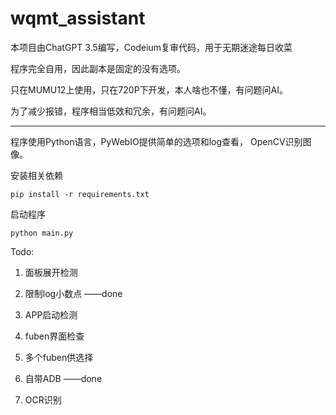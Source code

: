 # wqmt_assistant

本项目由ChatGPT 3.5编写，Codeium复审代码，用于无期迷途每日收菜

程序完全自用，因此副本是固定的没有选项。

只在MUMU12上使用，只在720P下开发，本人啥也不懂，有问题问AI。

为了减少报错，程序相当低效和冗余，有问题问AI。

---

程序使用Python语言，PyWebIO提供简单的选项和log查看， OpenCV识别图像。

安装相关依赖

```
pip install -r requirements.txt
```

启动程序

```
python main.py
```

Todo:

1. 面板展开检测

2. 限制log小数点 ——done

3. APP启动检测

4. fuben界面检查

5. 多个fuben供选择

6. 自带ADB ——done

7. OCR识别